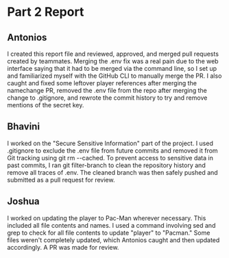 # Part 2 Report

## Antonios
I created this report file and reviewed, approved, and merged pull requests created by teammates. Merging the .env fix was a real pain due to the web interface saying that it had to be merged via the command line, so I set up and familiarized myself with the GitHub CLI to manually merge the PR. I also caught and fixed some leftover player references after merging the namechange PR, removed the .env file from the repo after merging the change to .gitignore, and rewrote the commit history to try and remove mentions of the secret key.

## Bhavini
I worked on the "Secure Sensitive Information" part of the project. I used .gitignore to exclude the .env file from future commits and removed it from Git tracking using git rm --cached. To prevent access to sensitive data in past commits, I ran git filter-branch to clean the repository history and remove all traces of .env. The cleaned branch was then safely pushed and submitted as a pull request for review.

## Joshua
I worked on updating the player to Pac-Man wherever necessary. This included all file contents and names. I used a command involving sed and grep to check for all file contents to update "player" to "Pacman." Some files weren't completely updated, which Antonios caught and then updated accordingly. A PR was made for review. 
